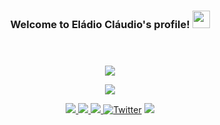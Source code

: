 <body>
<header>
<h3 align="middle">Welcome to Eládio Cláudio's profile!
<img src="https://media.giphy.com/media/hvRJCLFzcasrR4ia7z/giphy.gif" width="28">
</h3>
</header>

<main>
<section>
<p align="middle">
<a herf="">
<img src="https://readme-typing-svg.herokuapp.com?center=true&width=700&lines=Hi%2C+I'm+El%C3%A1dio+and+I+don't+know+how+to+talk+about+myself.;I'm+Software+Developer+for+1+year!;From+time+to+time%2C+I+write+a+few+articles+on+Medium.;I'm+currently+focused+on+Web+Development.;Specifically+MERN+Stack+and+MEAN+Stack.;I+have+also+focused+on+the+Vanilla+Development." />
</a>
</p>

<p align="center">
<a href="">
<img src="https://github-readme-streak-stats.herokuapp.com/?user=eladioclaudio&theme=react&hide_border=true"/>
</a>
</p>
</section>
</main>


<p align="middle">
<a href="mailto:elladioclaudio@gmail.com">
<img src="https://img.shields.io/badge/Gmail-D14836?style=for-the-badge&logo=gmail&logoColor=white" />
</a>
<a href="https://www.linkedin.com/in/eladioclaudio/">
<img src="https://img.shields.io/badge/LinkedIn-0077B5?style=for-the-badge&logo=linkedin&logoColor=white" />
<a href="https://api.whatsapp.com/send?l=pt_AO&phone=+244931509802&text=Hello Eládio, can we have a chat?">
<img src="https://img.shields.io/badge/WhatsApp-25D366?style=for-the-badge&logo=whatsapp&logoColor=white" />
</a>
</a>
<a href="https://twitter.com/eladio__claudio"><img alt="Twitter" title="Twitter" src="https://img.shields.io/badge/-Twitter-1DA1F2?style=for-the-badge&logo=twitter&logoColor=white"/></a>
<a href="https://www.instagram.com/eladio__claudio" target="_blank">
<img src="https://img.shields.io/badge/Instagram-E4405F?style=for-the-badge&logo=instagram&logoColor=white">
</a>
</p>
</body>
